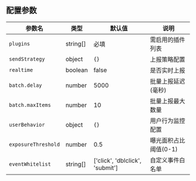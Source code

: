 ## 配置参数
| 参数名          | 类型     | 默认值    | 说明                     |
|-----------------|----------|-----------|--------------------------|
| `plugins`       | string[] | 必填      | 需启用的插件列表         |
| `sendStrategy`  | object   | `{}`      | 上报策略配置             |
| `realtime`      | boolean  | false     | 是否实时上报             |
| `batch.delay`   | number   | 5000      | 批量上报延迟(毫秒)       |
| `batch.maxItems`| number   | 10        | 批量上报最大数量         |
| `userBehavior`  | object   | `{}`      | 用户行为监控配置         |
| `exposureThreshold` | number | 0.5      | 曝光面积占比阈值(0-1)    |
| `eventWhitelist` | string[] | ['click', 'dblclick', 'submit'] | 自定义事件白名单         |